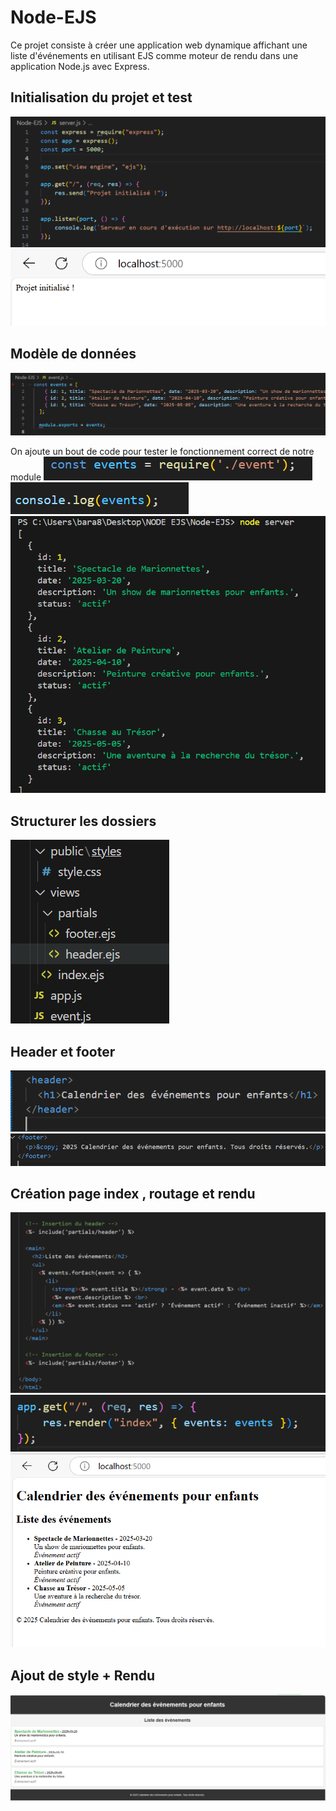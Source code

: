 # Node-EJS 

Ce projet consiste à créer une application web dynamique affichant une liste d'événements en utilisant EJS comme moteur de rendu dans une application Node.js avec Express.

## Initialisation du projet et test 
![alt text](captures/image.png)
![alt text](captures/image-1.png)

## Modèle de données 
![alt text](captures/image-2.png)

On ajoute un bout de code pour tester le fonctionnement correct de notre module 
![alt text](captures/image-3.png)
![alt text](captures/image-4.png)
![alt text](captures/image-5.png)

## Structurer les dossiers 
![alt text](captures/image-6.png)

## Header et footer
![alt text](captures/image-8.png)
![alt text](captures/image-7.png)

## Création page index , routage et rendu 
![alt text](captures/image-10.png)
![alt text](captures/image-11.png)
![alt text](captures/image-9.png)

## Ajout de style + Rendu 
![alt text](captures/image-12.png)

